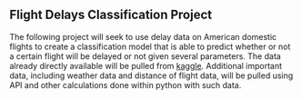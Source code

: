 ## Flight Delays Classification Project

The following project will seek to use delay data on American domestic flights to create a classification model that is able to predict whether or not a certain flight will be delayed or not given several parameters. The data already directly available will be pulled from [kaggle](https://www.kaggle.com/yuanyuwendymu/airline-delay-and-cancellation-data-2009-2018). Additional important data, including weather data and distance of flight data, will be pulled using API and other calculations done within python with such data. 